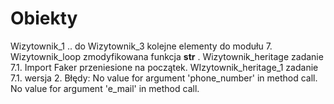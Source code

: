 # Obiekty
Wizytownik_1 .. do Wizytownik_3 kolejne elementy do modułu 7.
Wizytownik_loop zmodyfikowana funkcja __str__ .
Wizytownik_heritage zadanie 7.1. Import Faker przeniesione na początek.
WIzytownik_heritage_1 zadanie 7.1. wersja 2. Błędy: No value for argument 'phone_number' in method call.
No value for argument 'e_mail' in method call.
